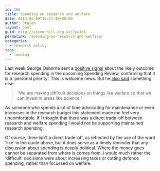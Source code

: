 ```yaml
---
id: 166
title: Spending on research and welfare
date: 2013-06-09T16:17:40+00:00
author: Steven
layout: post
guid: http://stevenhill.org.uk/?p=166
permalink: /spending-on-research-and-welfare/
categories:
  - research policy
tags:
  - funding
---
```

Last week George Osborne sent a <a href="http://www.timeshighereducation.co.uk/news/george-osborne-gives-strong-hint-on-protecting-science/2004629.article" target="_self" title="">positive signal</a> about the likely outcome for research spending in the upcoming Spending Review, confirming that it is a 'personal priority'. This is welcome news. But he <a href="http://www.bbc.co.uk/news/uk-22801222" target="_self" title="">also said</a> something else:

> &#8220;We are making difficult decisions on things like welfare so that we can invest in areas like science.&#8221;

As someone who spends a lot of time advocating for maintenance or even increases in the research budget this statement made me feel very uncomfortable. If I thought that there was a direct trade-off between research and welfare spending I would not be supporting maintained research spending.

Of course, there isn't a direct trade-off, as reflected by the use of the word 'like' in the quote above, but it does serve as a timely reminder that any discussion about spending is deeply political. Where the money goes cannot be separated from where is comes from. I would much rather the 'difficult' decisions were about increasing taxes or cutting defence spending, rather than focussed on welfare.

&nbsp;